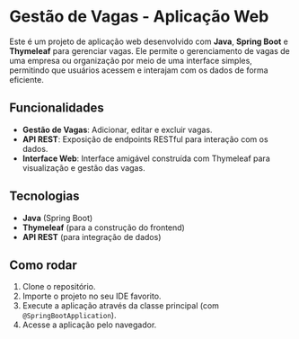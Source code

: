 # Gestão de Vagas - Aplicação Web

Este é um projeto de aplicação web desenvolvido com **Java**, **Spring Boot** e **Thymeleaf** para gerenciar vagas. Ele permite o gerenciamento de vagas de uma empresa ou organização por meio de uma interface simples, permitindo que usuários acessem e interajam com os dados de forma eficiente.

## Funcionalidades

- **Gestão de Vagas**: Adicionar, editar e excluir vagas.
- **API REST**: Exposição de endpoints RESTful para interação com os dados.
- **Interface Web**: Interface amigável construída com Thymeleaf para visualização e gestão das vagas.

## Tecnologias

- **Java** (Spring Boot)
- **Thymeleaf** (para a construção do frontend)
- **API REST** (para integração de dados)

## Como rodar

1. Clone o repositório.
2. Importe o projeto no seu IDE favorito.
3. Execute a aplicação através da classe principal (com `@SpringBootApplication`).
4. Acesse a aplicação pelo navegador.
